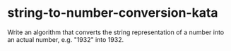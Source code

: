 # string-to-number-conversion-kata

Write an algorithm that converts the string representation of a number into an actual number, e.g. "1932" into 1932.
